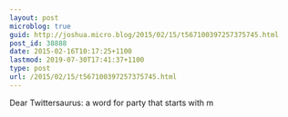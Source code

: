 ```yaml
---
layout: post
microblog: true
guid: http://joshua.micro.blog/2015/02/15/t567100397257375745.html
post_id: 38888
date: 2015-02-16T10:17:25+1100
lastmod: 2019-07-30T17:41:37+1100
type: post
url: /2015/02/15/t567100397257375745.html
---
```

Dear Twittersaurus: a word for party that starts with m
